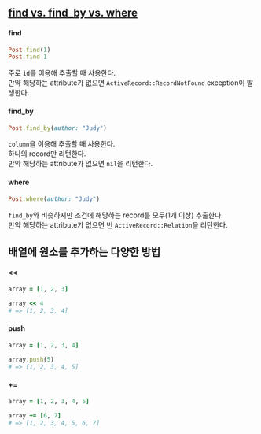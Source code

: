 ## [find vs. find_by vs. where](https://stackoverflow.com/questions/11161663/find-vs-find-by-vs-where)
#### find
```ruby
Post.find(1)
Post.find 1
```
주로 `id`를 이용해 추출할 때 사용한다.  
만약 해당하는 attribute가 없으면 `ActiveRecord::RecordNotFound` exception이 발생한다.  
#### find_by
```ruby
Post.find_by(author: "Judy")
```
`column`을 이용해 추출할 때 사용한다.  
하나의 record만 리턴한다.  
만약 해당하는 attribute가 없으면 `nil`을 리턴한다.  
#### where
```ruby
Post.where(author: "Judy")
```
`find_by`와 비슷하지만 조건에 해당하는 record를 모두(1개 이상) 추출한다.  
만약 해당하는 attribute가 없으면 빈 `ActiveRecord::Relation`을 리턴한다.  

## 배열에 원소를 추가하는 다양한 방법
#### <<
```ruby
array = [1, 2, 3]

array << 4
# => [1, 2, 3, 4]
```
#### push
```ruby
array = [1, 2, 3, 4]

array.push(5)
# => [1, 2, 3, 4, 5]
```
#### +=
```ruby
array = [1, 2, 3, 4, 5]

array += [6, 7]
# => [1, 2, 3, 4, 5, 6, 7]
```
